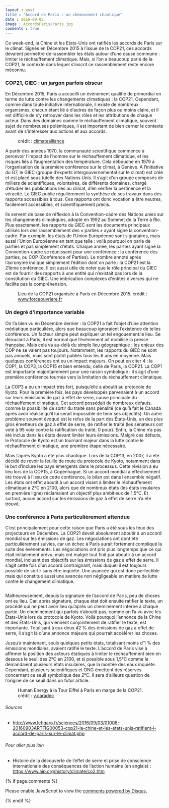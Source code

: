 ```yaml
---
layout : post
title : "Accord de Paris : un cheminement chaotique"
date : 2016-09-05
image : AccordsParis/Paris.jpg
comments : true
---
```


<p class="intro"><span class="dropcap">C</span>e week-end, la Chine et les Etats-Unis ont ratifiés les accords de Paris sur le climat. Signés en Décembre 2015 à l’issue de la COP21, ces accords devaient permettre de rassembler les états autour d’une cause commune : limiter le réchauffement climatique. Mais, si l’on a beaucoup parlé de la COP21, le contexte dans lequel s’inscrit ce rassemblement reste encore méconnu.</p>

### COP21, GIEC : un jargon parfois obscur

En Décembre 2015, Paris a accueilli un événement qualifié de primordial en terme de lutte contre les changements climatiques : la COP21. Cependant, comme dans toute initiative internationale, il existe de nombreux organismes, chacun étant lié à d’autres de façon plus ou moins claire, et il est  difficile de s’y retrouver dans les rôles et les attributions de chaque acteur. Dans des domaines comme le réchauffement climatique, souvent sujet de nombreuses polémiques, il est important de bien cerner le contexte avant de s’intéresser aux actions et aux accords.

<figure>
	<img src="{{ '/assets/img/AccorsParis/COP21.jpg' | prepend: site.baseurl }}" alt=""> 
	<figcaption>crédit : <a href="https://visualhunt.com/f/photo/23638039092/96e34c213a/">climatealliance</a></figcaption>
</figure>

A partir des années 1970, la communauté scientifique commence à percevoir l’impact de l’homme sur le réchauffement climatique, et les risques liés à l’augmentation des température. Cela débouche en 1979 à l’organisation de la première conférence sur le climat, à Genève. A l’initiative du G7, le GIEC (groupe d’experts intergouvernemental sur le climat) est créé et est placé sous tutelle des Nations Unis. Il s’agit d’un groupe composés de milliers de scientifiques, volontaires, de différents domaines, chargé d’étudier les publications liés au climat, d’en vérifier la pertinence et la véracité. Le GIEC publie régulièrement la synthèse de ses travaux dans des rapports accessibles à tous. Ces rapports ont donc vocation a être neutres, facilement accessibles, et scientifiquement précis.

Ils servent de base de réflexion à la Convention-cadre des Nations unies sur les changements climatiques, adopté en 1992 au Sommet de la Terre à Rio. Plus exactement, les rapports du GIEC sont les documents principaux utilisés lors des rassemblement des « parties » ayant signé la convention-cadre. Par exemple, les états de l’Union Européenne sont signataires, mais aussi l’Union Européenne en tant que telle : voilà pourquoi on parle de parties et pas simplement d’états. Chaque année, les parties ayant signé la Convention-cadre se réunissent pour une conférence : la conférence des parties, ou COP (Conference of Parties). Le nombre annoté après l’acronyme indique simplement l’édition dont on parle : la COP21 est la 21ème conférence. Il est aussi utile de noter que le rôle principal du GIEC est de fournir des rapports à une entité qui n’existait pas lors de la constitution du GIEC. Une imbrication complexes d’entités diverses qui ne facilite pas la compréhension.

<figure>
	<img src="{{ '/assets/img/AccorsParis/COP21bourget.jpg' | prepend: site.baseurl }}" alt=""> 
	<figcaption>Lieu de la COP21 organisée à Paris en Décembre 2015. crédit : <a href="https://visualhunt.com/f/photo/23266672131/9eb03b5a1b/">www.forceouvriere.fr</a></figcaption>
</figure>

### Un degré d’importance variable

On l’a bien vu en Décembre dernier : la COP21 a fait l’objet d’une attention médiatique particulière, alors que beaucoup ignoraient l’existence de telles conférence. Un facteur simple peut expliquer un tel engouement:le lieu. Se déroulant à Paris, il est normal que l’événement ait mobilisé la presse française. Mais cela va au-delà du simple lieu géographique : les enjeux des COP ne se valent pas toujours. Notamment, les rapports du GIEC ne sont pas annuels, mais sont plutôt publiés tous les 6 ans en moyenne. Mais quelques conférences ont eu un impact majeurs. On peut en citer 4 : la COP1, la COP3, la COP15 et bien entendu, celle de Paris, la COP21. La COP1 est importante majoritairement pour une raison symbolique : il s’agit d’une première conférence tournée vers la limitation du réchauffement climatique.

La COP3 a eu un impact très fort, puisqu’elle a aboutit au protocole de Kyoto. Pour la première fois, les pays développés parvenaient à un accord sur leurs émissions de gaz à effet de serre, cause principale du réchauffement climatique. Cet accord possédait de nombreux défauts, comme la possibilité de sortir du traité sans pénalité (ce qu’à fait le Canada après avoir réalisé qu’il lui serait impossible de tenir ses objectifs). Un autre problème souvent évoqué est le refus de la part des États-Unis, un des plus gros émetteurs de gaz à effet de serre, de ratifier le traité (les sénateurs ont voté à 95 voix contre la ratification du traité, 0 pour). Enfin, la Chine n’a pas été inclus dans les états devant limiter leurs émissions. Malgré ces défauts, le Protocole de Kyoto est un tournant majeur dans la lutte contre le réchauffement climatique, une première étape nécessaire.

Mais l’après Kyoto a été plus chaotique. Lors de la COP13, en 2007, il a été décidé de revoir la feuille de route du protocole de Kyoto, notamment dans le but d’inclure les pays émergents dans le processus. Cette révision a eu lieu lors de la COP15, à Copenhague. Si un accord mondial a effectivement été trouvé à l’issu de cette conférence, le bilan est dans l’ensemble négatif. Les états ont effet aboutit à un accord visant à limiter le réchauffement climatique à 2°C en 2100, alors que de nombreux états (les états insulaires en première ligne) réclamaient un objectif plus ambitieux de 1,5°C. Et surtout, aucun accord sur les émissions de gaz à effet de serre n’a été trouvé.

### Une conférence à Paris particulièrement attendue

C’est principalement pour cette raison que Paris a été sous les feux des projecteurs en Décembre. La COP21 devait absolument aboutir à un accord mondial sur les émissions de gaz. Les négociations ont dont été particulièrement suivies, car un échec à Paris aurait fortement compliqué la suite des événements. Les négociations ont pris plus longtemps que ce qui était initialement prévu, mais ont malgré tout finit par aboutir à un accord mondial, incluant des objectifs sur les émissions de gaz à effet de serre. Il s’agit cette fois d’un accord contraignant, mais duquel il est toujours possible de sortir sans être inquiété. Une avancée qui est donc perfectible mais qui constitue aussi une avancée non négligeable en matière de lutte contre le changement climatique.

<img src="{{ '/assets/img/AccordsParis/icemelting.jpg' | prepend: site.baseurl }}" alt="">

Malheureusement, depuis la signature de l’accord de Paris, peu de choses ont eu lieu. Car, après signature, chaque état doit ensuite ratifier le texte, un procédé qui ne peut avoir lieu qu’après un cheminement interne à chaque partie. Un cheminement qui parfois n’aboutit pas, comme on l’a vu avec les États-Unis lors du protocole de Kyoto. Voilà pourquoi l’annonce de la Chine et des États-Unis, qui viennent conjointement de ratifier le texte, est importante. Totalisant à eux deux 42 % des émissions de gaz à effet de serre, il s’agit là d’une annonce majeure qui pourrait accélérer les choses. 

Jusqu’à maintenant, seuls quelques petits états, totalisant moins d’1 % des émissions mondiales, avaient ratifié le texte. L’accord de Paris vise à affirmer la position des acteurs étatiques à limiter le réchauffement bien en dessous le seuil des 2°C en 2100, et si possible sous 1,5°C comme le demandaient plusieurs états insulaires, que la montée des eaux inquiète. Cependant, plusieurs scientifiques et ONG émettent des réserves concernant ce seuil symbolique des 2°C. Il sera d’ailleurs question  de l’origine de ce seuil dans un futur article.

<figure>
	<img src="{{ '/assets/img/AccorsParis/HumanEnergy.jpg' | prepend: site.baseurl }}" alt=""> 
	<figcaption>Human Energy à la Tour Eiffel à Paris en marge de la COP21. crédit : <a href="https://visualhunt.com/f/photo/23464393442/c38a4d9cd6/">y.caradec</a></figcaption>
</figure>

###### Sources
* <a href="http://www.lefigaro.fr/sciences/2016/09/03/01008-20160903ARTFIG00053-cop21-la-chine-et-les-etats-unis-ratifient-l-accord-de-paris-sur-le-climat.php">http://www.lefigaro.fr/sciences/2016/09/03/01008-20160903ARTFIG00053-cop21-la-chine-et-les-etats-unis-ratifient-l-accord-de-paris-sur-le-climat.php</a>

###### Pour aller plus loin
* Histoire de la découverte de l’effet de serre et prise de conscience internationale des conséquences de l’action humaine (en anglais) : <a href="https://www.aip.org/history/climate/co2.htm">https://www.aip.org/history/climate/co2.htm</a>


{% if page.comments %}
<div id="disqus_thread"></div>
<script>

/**
 *  RECOMMENDED CONFIGURATION VARIABLES: EDIT AND UNCOMMENT THE SECTION BELOW TO INSERT DYNAMIC VALUES FROM YOUR PLATFORM OR CMS.
 *  LEARN WHY DEFINING THESE VARIABLES IS IMPORTANT: https://disqus.com/admin/universalcode/#configuration-variables */
/*
var disqus_config = function () {
    this.page.url = http://www.charlesgabouleaud.fr/blog/Accords-Paris-cheminement-chaotique/;  // Replace PAGE_URL with your page's canonical URL variable
    this.page.identifier = PAGE_IDENTIFIER; // Replace PAGE_IDENTIFIER with your page's unique identifier variable
};
*/
(function() { // DON'T EDIT BELOW THIS LINE
    var d = document, s = d.createElement('script');
    s.src = '//charlesgabouleaud-fr.disqus.com/embed.js';
    s.setAttribute('data-timestamp', +new Date());
    (d.head || d.body).appendChild(s);
})();
</script>
<noscript>Please enable JavaScript to view the <a href="https://disqus.com/?ref_noscript">comments powered by Disqus.</a></noscript>
                                    
{% endif %}
